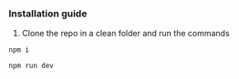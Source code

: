 ### Installation guide

1. Clone the repo in a clean folder and run the commands

```
npm i
```

```
npm run dev
```
